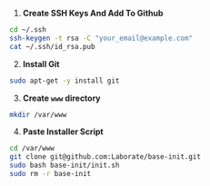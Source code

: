 1. **Create SSH Keys And Add To Github**
```bash
cd ~/.ssh
ssh-keygen -t rsa -C "your_email@example.com"
cat ~/.ssh/id_rsa.pub
```

2. **Install Git**
```bash
sudo apt-get -y install git
```

3. **Create ```www``` directory**
```bash
mkdir /var/www
```

4. **Paste Installer Script**
```bash
cd /var/www
git clone git@github.com:Laborate/base-init.git
sudo bash base-init/init.sh
sudo rm -r base-init
```
